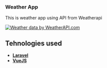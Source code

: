 

### Weather App 

This is weather app using API from Weatherapi

<a href="https://www.weatherapi.com/" title="Free Weather API"><img src='//cdn.weatherapi.com/v4/images/weatherapi_logo.png' alt="Weather data by WeatherAPI.com" border="0"></a>




## Tehnologies used

- **[Laravel](https://laravel.com/)**
- **[VueJS](https://vuejs.org/)**
